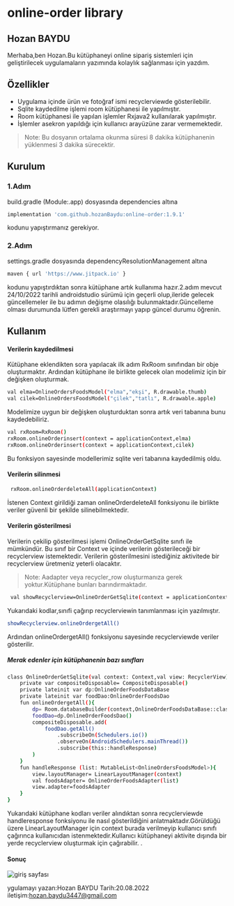 # online-order library
## Hozan BAYDU

Merhaba,ben Hozan.Bu kütüphaneyi online sipariş sistemleri için geliştirilecek uygulamaların yazımında kolaylık sağlanması için yazdım.  


## Özellikler

- Uygulama içinde ürün ve fotoğraf ismi recyclerviewde gösterilebilir.
- Sqlite kaydedilme işlemi room kütüphanesi ile yapılmıştır.
- Room kütüphanesi ile yapılan işlemler Rxjava2 kullanılarak yapılmıştır.
- İşlemler asekron yapıldığı için kullanıcı arayüzüne zarar vermemektedir.


> Note:  Bu dosyanın ortalama okunma süresi 8 dakika kütüphanenin yüklenmesi 3 dakika sürecektir.


## Kurulum

### 1.Adım

build.gradle (Module:.app) dosyasında dependencies altına

```sh
implementation 'com.github.hozanBaydu:online-order:1.9.1'
```

kodunu yapıştırmanız gerekiyor.

### 2.Adım

settings.gradle dosyasında dependencyResolutionManagement altına

```sh
maven { url 'https://www.jitpack.io' }
```

kodunu yapıştırdıktan sonra kütüphane artık kullanıma hazır.2.adım mevcut 24/10/2022 tarihli
androidstudio sürümü için geçerli olup,ileride gelecek güncellemeler ile bu adımın değişme olasılığı bulunmaktadır.Güncelleme olması durumunda lütfen gerekli araştırmayı yapıp güncel
durumu öğrenin.

## Kullanım

#### Verilerin kaydedilmesi

Kütüphane eklendikten sora yapılacak ilk adım RxRoom sınıfından bir obje oluşturmaktır.
Ardından kütüphane ile birlikte gelecek olan modelimiz için bir değişken oluşturmak.

```sh
val elma=OnlineOrdersFoodsModel("elma","ekşi", R.drawable.thumb)
val cilek=OnlineOrdersFoodsModel("çilek","tatlı", R.drawable.apple)
```

Modelimize uygun bir değişken oluşturduktan sonra artık veri tabanına bunu kaydedebiliriz.

```sh
val rxRoom=RxRoom()
rxRoom.onlineOrderinsert(context = applicationContext,elma)
rxRoom.onlineOrderinsert(context = applicationContext,cilek)
```

Bu fonksiyon sayesinde modellerimiz sqlite veri tabanına kaydedilmiş oldu.

#### Verilerin silinmesi


```sh
 rxRoom.onlineOrderdeleteAll(applicationContext)
```

İstenen Context girildiği zaman onlineOrderdeleteAll fonksiyonu ile birlikte veriler güvenli bir şekilde silinebilmektedir.

#### Verilerin gösterilmesi

Verilerin çekilip gösterilmesi işlemi OnlineOrderGetSqlite sınıfı ile mümkündür.
Bu sınıf bir Context ve içinde verilerin gösterileceği bir recyclerview istemektedir.
Verilerin gösterilmesini istediğiniz aktivitede bir recyclerview üretmeniz yeterli olacaktır.

> Note:  Aadapter veya recycler_row oluşturmanıza gerek yoktur.Kütüphane bunları barındırmaktadır.


```sh
 val showRecyclerview=OnlineOrderGetSqlite(context = applicationContext,recyclerview)
```

Yukarıdaki kodlar,sınıfi çağırıp recyclerviewin tanımlanması için yazılmıştır.

```sh
showRecyclerview.onlineOrdergetAll()
```

Ardından onlineOrdergetAll() fonksiyonu sayesinde recyclerviewde veriler gösterilir.

##### Merak edenler için kütüphanenin bazı sınıfları

```sh
class OnlineOrderGetSqlite(val context: Context,val view: RecyclerView) {
    private var compositeDisposable= CompositeDisposable()
    private lateinit var dp:OnlineOrderFoodsDataBase
    private lateinit var foodDao:OnlineOrderFoodsDao
    fun onlineOrdergetAll(){
        dp= Room.databaseBuilder(context,OnlineOrderFoodsDataBase::class.java,"OnlineOrdersFoodsModel").build()
        foodDao=dp.OnlineOrderFoodsDao()
        compositeDisposable.add(
            foodDao.getAll()
                .subscribeOn(Schedulers.io())
                .observeOn(AndroidSchedulers.mainThread())
                .subscribe(this::handleResponse)
        )
    }
    fun handleResponse (list: MutableList<OnlineOrdersFoodsModel>){
        view.layoutManager= LinearLayoutManager(context)
        val foodsAdapter= OnlineOrderFoodsAdapter(list)
        view.adapter=foodsAdapter
    }
}
```

Yukarıdaki kütüphane kodları veriler alındıktan sonra recyclerviewde handleresponse 
fonksiyonu ile nasıl gösterildiğini anlatmaktadır.Görüldüğü üzere LinearLayoutManager için context burada verilmeyip kullanıcı sınıfı çağırınca kullanıcıdan istenmektedir.Kullanıcı kütüphaneyi aktivite dışında bir yerde recyclerview oluşturmak için çağırabilir.
.
#### Sonuç



![giriş sayfası](https://blogger.googleusercontent.com/img/b/R29vZ2xl/AVvXsEhCpSUxdvgATE_fImDDdFhQ_ShD6NkZz_-4eU_eS2u_fdxESrX-AExx7qLH52T8y4u9LraScyOBHZiZpam9Gj1EUhWfcRBgvfEk114CxF7ezVztYomI1m7OoaYjpa2fc4RcHk6J7JYr_Ekwp5R1RfXQ2E3p-c8cG-eakwpQbsw3ETPqKpftdQPPIh1Y/s400/online.jpeg)

ygulamayı yazan:Hozan BAYDU
Tarih:20.08.2022
iletişim:hozan.baydu3447@gmail.com
